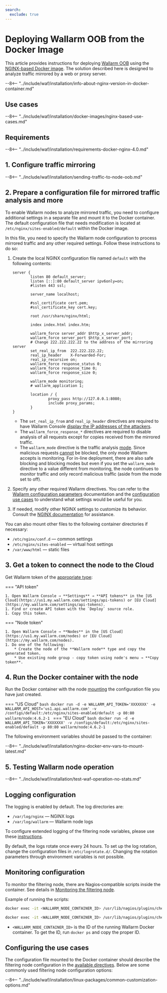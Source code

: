 ```yaml
---
search:
  exclude: true
---
```


[doc-wallarm-mode]:           ../../../admin-en/configure-parameters-en.md#wallarm_mode
[doc-config-params]:          ../../../admin-en/configure-parameters-en.md
[doc-monitoring]:             ../../../admin-en/monitoring/intro.md
[waf-mode-instr]:                   ../../../admin-en/configure-wallarm-mode.md
[logging-instr]:                    ../../../admin-en/configure-logging.md
[proxy-balancer-instr]:             ../../../admin-en/using-proxy-or-balancer-en.md
[process-time-limit-instr]:         ../../../admin-en/configure-parameters-en.md#wallarm_process_time_limit
[allocating-memory-guide]:          ../../../admin-en/configuration-guides/allocate-resources-for-node.md
[nginx-waf-directives]:             ../../../admin-en/configure-parameters-en.md
[graylist-docs]:                    ../../../user-guides/ip-lists/graylist.md
[filtration-modes-docs]:            ../../../admin-en/configure-wallarm-mode.md
[application-configuration]:        ../../../user-guides/settings/applications.md
[ptrav-attack-docs]:                ../../../attacks-vulns-list.md#path-traversal
[attacks-in-ui-image]:              ../../../images/admin-guides/test-attacks-quickstart.png
[versioning-policy]:                ../../../updating-migrating/versioning-policy.md#version-list
[node-status-docs]:                 ../../../admin-en/configure-statistics-service.md
[node-token]:                       ../../../quickstart.md#deploy-the-wallarm-filtering-node
[api-token]:                        ../../../user-guides/settings/api-tokens.md
[wallarm-token-types]:              ../../../user-guides/nodes/nodes.md#api-and-node-tokens-for-node-creation
[platform]:                         ../../supported-deployment-options.md
[oob-advantages-limitations]:       ../overview.md#advantages-and-limitations
[web-server-mirroring-examples]:    overview.md#examples-of-web-server-configuration-for-traffic-mirroring
[memory-instr]:                     ../../../admin-en/configuration-guides/allocate-resources-for-node.md
[ip-lists-docs]:                    ../../../user-guides/ip-lists/overview.md

# Deploying Wallarm OOB from the Docker Image

This article provides instructions for deploying [Wallarm OOB](overview.md) using the [NGINX-based Docker image](https://hub.docker.com/r/wallarm/node). The solution described here is designed to analyze traffic mirrored by a web or proxy server.

--8<-- "../include/waf/installation/info-about-nginx-version-in-docker-container.md"

## Use cases

--8<-- "../include/waf/installation/docker-images/nginx-based-use-cases.md"

## Requirements

--8<-- "../include/waf/installation/requirements-docker-nginx-4.0.md"

## 1. Configure traffic mirroring

--8<-- "../include/waf/installation/sending-traffic-to-node-oob.md"

## 2. Prepare a configuration file for mirrored traffic analysis and more

To enable Wallarm nodes to analyze mirrored traffic, you need to configure additional settings in a separate file and mount it to the Docker container. The default configuration file that needs modification is located at `/etc/nginx/sites-enabled/default` within the Docker image.

In this file, you need to specify the Wallarm node configuration to process mirrored traffic and any other required settings. Follow these instructions to do so:

1. Create the local NGINX configuration file named `default` with the following contents:

    ```
    server {
            listen 80 default_server;
            listen [::]:80 default_server ipv6only=on;
            #listen 443 ssl;

            server_name localhost;

            #ssl_certificate cert.pem;
            #ssl_certificate_key cert.key;

            root /usr/share/nginx/html;

            index index.html index.htm;

            wallarm_force server_addr $http_x_server_addr;
            wallarm_force server_port $http_x_server_port;
            # Change 222.222.222.22 to the address of the mirroring server
            set_real_ip_from  222.222.222.22;
            real_ip_header    X-Forwarded-For;
            real_ip_recursive on;
            wallarm_force response_status 0;
            wallarm_force response_time 0;
            wallarm_force response_size 0;

            wallarm_mode monitoring;
            # wallarm_application 1;

            location / {
                    proxy_pass http://127.0.0.1:8080;
                    include proxy_params;
            }
    }
    ```

    * The `set_real_ip_from` and `real_ip_header` directives are required to have Wallarm Console [display the IP addresses of the attackers][proxy-balancer-instr].
    * The `wallarm_force_response_*` directives are required to disable analysis of all requests except for copies received from the mirrored traffic.
    * The `wallarm_mode` directive is the traffic analysis [mode][waf-mode-instr]. Since malicious requests [cannot][oob-advantages-limitations] be blocked, the only mode Wallarm accepts is monitoring. For in-line deployment, there are also safe blocking and blocking modes but even if you set the `wallarm_mode` directive to a value different from monitoring, the node continues to monitor traffic and only record malicious traffic (aside from the mode set to off).
1. Specify any other required Wallarm directives. You can refer to the [Wallarm configuration parameters](../../../admin-en/configure-parameters-en.md) documentation and the [configuration use cases](#configuring-the-use-cases) to understand what settings would be useful for you.
1. If needed, modify other NGINX settings to customize its behavior. Consult the [NGINX documentation](https://nginx.org/en/docs/beginners_guide.html) for assistance.

You can also mount other files to the following container directories if necessary:

* `/etc/nginx/conf.d` — common settings
* `/etc/nginx/sites-enabled` — virtual host settings
* `/var/www/html` — static files

## 3. Get a token to connect the node to the Cloud

Get Wallarm token of the [appropriate type][wallarm-token-types]:

=== "API token"

    1. Open Wallarm Console → **Settings** → **API tokens** in the [US Cloud](https://us1.my.wallarm.com/settings/api-tokens) or [EU Cloud](https://my.wallarm.com/settings/api-tokens).
    1. Find or create API token with the `Deploy` source role.
    1. Copy this token.

=== "Node token"

    1. Open Wallarm Console → **Nodes** in the [US Cloud](https://us1.my.wallarm.com/nodes) or [EU Cloud](https://my.wallarm.com/nodes).
    1. Do one of the following: 
        * Create the node of the **Wallarm node** type and copy the generated token.
        * Use existing node group - copy token using node's menu → **Copy token**.

## 4. Run the Docker container with the node

Run the Docker container with the node [mounting](https://docs.docker.com/storage/volumes/) the configuration file you have just created.

=== "US Cloud"
    ```bash
    docker run -d -e WALLARM_API_TOKEN='XXXXXXX' -e WALLARM_API_HOST='us1.api.wallarm.com' -v /configs/default:/etc/nginx/sites-enabled/default -p 80:80 wallarm/node:4.6.2-1
    ```
=== "EU Cloud"
    ```bash
    docker run -d -e WALLARM_API_TOKEN='XXXXXXX' -v /configs/default:/etc/nginx/sites-enabled/default -p 80:80 wallarm/node:4.6.2-1
    ```

The following environment variables should be passed to the container:

--8<-- "../include/waf/installation/nginx-docker-env-vars-to-mount-latest.md"

## 5. Testing Wallarm node operation

--8<-- "../include/waf/installation/test-waf-operation-no-stats.md"

## Logging configuration

The logging is enabled by default. The log directories are:

* `/var/log/nginx` — NGINX logs
* `/var/log/wallarm` — Wallarm node logs

To configure extended logging of the filtering node variables, please use these [instructions](../../../admin-en/configure-logging.md).

By default, the logs rotate once every 24 hours. To set up the log rotation, change the configuration files in `/etc/logrotate.d/`. Changing the rotation parameters through environment variables is not possible. 

## Monitoring configuration

To monitor the filtering node, there are Nagios‑compatible scripts inside the container. See details in [Monitoring the filtering node][doc-monitoring].

Example of running the scripts:

``` bash
docker exec -it <WALLARM_NODE_CONTAINER_ID> /usr/lib/nagios/plugins/check_wallarm_tarantool_timeframe -w 1800 -c 900
```

``` bash
docker exec -it <WALLARM_NODE_CONTAINER_ID> /usr/lib/nagios/plugins/check_wallarm_export_delay -w 120 -c 300
```

* `<WALLARM_NODE_CONTAINER_ID>` is the ID of the running Wallarm Docker container. To get the ID, run `docker ps` and copy the proper ID.

## Configuring the use cases

The configuration file mounted to the Docker container should describe the filtering node configuration in the [available directives](../../../admin-en/configure-parameters-en.md). Below are some commonly used filtering node configuration options:

--8<-- "../include/waf/installation/linux-packages/common-customization-options.md"
